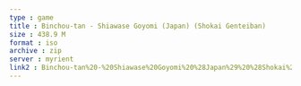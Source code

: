 ```yaml
---
type : game
title : Binchou-tan - Shiawase Goyomi (Japan) (Shokai Genteiban)
size : 438.9 M
format : iso
archive : zip
server : myrient
link2 : Binchou-tan%20-%20Shiawase%20Goyomi%20%28Japan%29%20%28Shokai%20Genteiban%29
---
```

